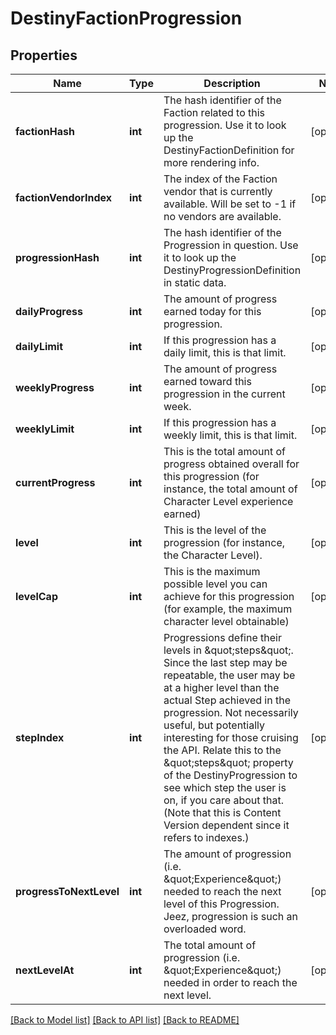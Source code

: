 # DestinyFactionProgression

## Properties
Name | Type | Description | Notes
------------ | ------------- | ------------- | -------------
**factionHash** | **int** | The hash identifier of the Faction related to this progression. Use it to look up the DestinyFactionDefinition for more rendering info. | [optional] 
**factionVendorIndex** | **int** | The index of the Faction vendor that is currently available. Will be set to -1 if no vendors are available. | [optional] 
**progressionHash** | **int** | The hash identifier of the Progression in question. Use it to look up the DestinyProgressionDefinition in static data. | [optional] 
**dailyProgress** | **int** | The amount of progress earned today for this progression. | [optional] 
**dailyLimit** | **int** | If this progression has a daily limit, this is that limit. | [optional] 
**weeklyProgress** | **int** | The amount of progress earned toward this progression in the current week. | [optional] 
**weeklyLimit** | **int** | If this progression has a weekly limit, this is that limit. | [optional] 
**currentProgress** | **int** | This is the total amount of progress obtained overall for this progression (for instance, the total amount of Character Level experience earned) | [optional] 
**level** | **int** | This is the level of the progression (for instance, the Character Level). | [optional] 
**levelCap** | **int** | This is the maximum possible level you can achieve for this progression (for example, the maximum character level obtainable) | [optional] 
**stepIndex** | **int** | Progressions define their levels in \&quot;steps\&quot;. Since the last step may be repeatable, the user may be at a higher level than the actual Step achieved in the progression. Not necessarily useful, but potentially interesting for those cruising the API. Relate this to the \&quot;steps\&quot; property of the DestinyProgression to see which step the user is on, if you care about that. (Note that this is Content Version dependent since it refers to indexes.) | [optional] 
**progressToNextLevel** | **int** | The amount of progression (i.e. \&quot;Experience\&quot;) needed to reach the next level of this Progression. Jeez, progression is such an overloaded word. | [optional] 
**nextLevelAt** | **int** | The total amount of progression (i.e. \&quot;Experience\&quot;) needed in order to reach the next level. | [optional] 

[[Back to Model list]](../README.md#documentation-for-models) [[Back to API list]](../README.md#documentation-for-api-endpoints) [[Back to README]](../README.md)


